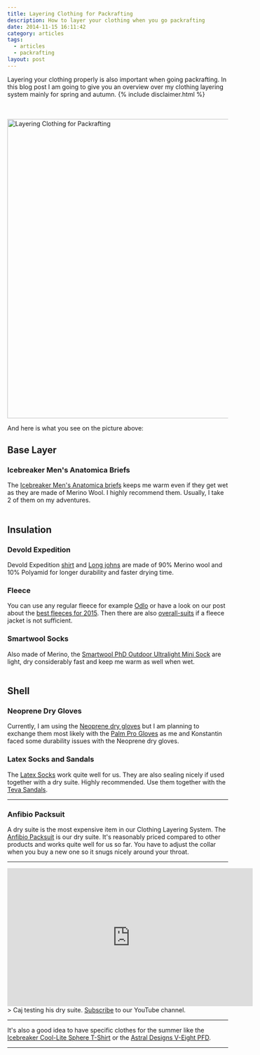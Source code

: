 ```yaml
---
title: Layering Clothing for Packrafting
description: How to layer your clothing when you go packrafting
date: 2014-11-15 16:11:42
category: articles
tags:
  - articles
  - packrafting
layout: post
---
```


Layering your clothing properly is also important when going packrafting. In this blog post I am going to give you an overview over my clothing layering system mainly for spring and autumn. {% include disclaimer.html %}

<br><br>
<a href="https://www.flickr.com/photos/90204224@N07/15791886561" title="Layering Clothing for Packrafting - Icebreaker Anatomic Brief - Anfibio Packsuit - Smartwool Socks"><img src="https://c2.staticflickr.com/6/5604/15791886561_17a9a75924_b.jpg" width="1024" height="683" alt="Layering Clothing for Packrafting"></a>
<!--more-->

And here is what you see on the picture above:

## Base Layer

### Icebreaker Men's Anatomica Briefs

The [Icebreaker Men's Anatomica briefs](http://bit.ly/14qhD2v) keeps me warm even if they get wet as they are made of Merino Wool. I highly recommend them. Usually, I take 2 of them on my adventures.<br><br>
<div id="pcwContent1"></div>
<script type="text/javascript">
avPcwShowInlineFromSearch('pcwContent1', 'Icebreaker Anatomica Briefs', 'search_results_count=3');
</script>

## Insulation

### Devold Expedition

Devold Expedition [shirt](http://amzn.to/1uwNTKV) and [Long johns](http://www.amazon.de/gp/product/B00BN5MSAQ) are made of 90% Merino wool and 10% Polyamid for longer durability and faster drying time.

### Fleece
You can use any regular fleece for example [Odlo](http://amzn.to/1zqR4Ep) or have a look on our post about the [best fleeces for 2015](http://hikeventures.com/best-fleece-jackets/). Then there are also [overall-suits](http://www.packrafting-store.de/Clothing/Single-unit-Fleece::389.html) if a fleece jacket is not sufficient.

### Smartwool Socks
Also made of Merino, the [Smartwool PhD Outdoor Ultralight Mini Sock](http://bit.ly/1hwvEPD) are light, dry considerably fast and keep me warm as well when wet.
<br><br>
<div id="pcwContent2"></div>
<script type="text/javascript">
avPcwShowInlineFromSearch('pcwContent2', 'Smartwool PhD Outdoor Ultralight Mini Sock', 'search_results_count=3');
</script>

## Shell

### Neoprene Dry Gloves

Currently, I am using the <a href="http://www.packrafting-store.de/Clothing/Neopren-dry-glove::381.html" rel="nofollow" target="_blank">Neoprene dry gloves</a> but I am planning to exchange them most likely with the <a href="http://www.palmequipmenteurope.com/product/pro" rel="nofollow" target="_blank">Palm Pro Gloves</a> as me and Konstantin faced some durability issues with the Neoprene dry gloves.

### Latex Socks and Sandals
The <a href="http://www.packrafting-store.de/Clothing/Latex-socks::380.html" rel="nofollow" target="_blank">Latex Socks</a> work quite well for us. They are also sealing nicely if used together with a dry suite. Highly recommended. Use them together with the <a href="http://amzn.to/1q3n3KJ" rel="nofollow" target="_blank">Teva Sandals</a>.

---

### Anfibio Packsuit
A dry suite is the most expensive item in our Clothing Layering System. The <a href="http://www.packrafting-store.de/Clothing/Anfibio-Packsuit::378.html" rel="nofollow" target="_blank">Anfibio Packsuit</a> is our dry suite. It's reasonably priced compared to other products and works quite well for us so far. You have to adjust the collar when you buy a new one so it snugs nicely around your throat.

---

<iframe width="560" height="315" src="https://www.youtube.com/embed/KWnlN7klqJI" frameborder="0" allowfullscreen></iframe>
> Caj testing his dry suite.  <a href="https://www.youtube.com/channel/UCnO9Q_m9EaOCrHmmQIBVBNw?sub_confirmation=1" rel="nofollow">Subscribe</a> to our YouTube channel.

---

It's also a good idea to have specific clothes for the summer like the <a href="http://amzn.to/2dI0XrJ" rel="nofollow" target="_blank">Icebreaker Cool-Lite Sphere T-Shirt</a> or the <a href="http://amzn.to/2f6c0AW" rel="nofollow" target="_blank">Astral Designs V-Eight PFD</a>.

---

<script type="text/javascript">
amzn_assoc_placement = "adunit0";
amzn_assoc_search_bar = "false";
amzn_assoc_tracking_id = "hikeve-20";
amzn_assoc_search_bar_position = "top";
amzn_assoc_ad_mode = "search";
amzn_assoc_ad_type = "smart";
amzn_assoc_marketplace = "amazon";
amzn_assoc_region = "US";
amzn_assoc_title = "Amazon Search Results";
amzn_assoc_default_search_phrase = "Astral Designs V-Eight";
amzn_assoc_default_category = "All";
amzn_assoc_linkid = "9a725873569a009ac5497b65cc30560e";
</script>
<script src="//z-na.amazon-adsystem.com/widgets/onejs?MarketPlace=US"></script>
